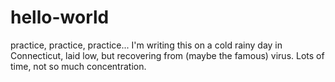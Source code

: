 # hello-world
practice, practice, practice...
I'm writing this on a cold rainy day in Connecticut, laid low, but recovering from (maybe the famous) virus.  Lots of time, not so much concentration.
